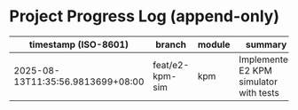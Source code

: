 # Project Progress Log (append-only)

| timestamp (ISO-8601) | branch | module | summary |
|---|---|---|---|
| 2025-08-13T11:35:56.9813699+08:00 | feat/e2-kpm-sim | kpm | Implemented E2 KPM simulator with tests |
